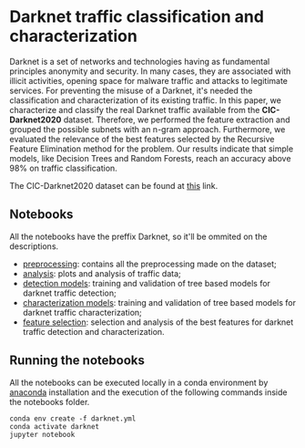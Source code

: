 # Darknet traffic classification and characterization

Darknet is a set of networks and technologies having as fundamental principles anonymity and security. In many cases, they are associated with illicit activities, opening space for malware traffic and attacks to legitimate services. For preventing the misuse of a Darknet, it's needed the classification and characterization of its existing traffic. In this paper, we characterize and classify the real Darknet traffic available from the **CIC-Darknet2020** dataset. Therefore, we performed the feature extraction and grouped the possible subnets with an n-gram approach.  Furthermore, we evaluated the relevance of the best features selected by the Recursive Feature Elimination method for the problem. Our results indicate that simple models, like Decision Trees and Random Forests, reach an accuracy above 98% on traffic classification.

The CIC-Darknet2020 dataset can be found at [this](https://www.unb.ca/cic/datasets/darknet2020.html) link.

## Notebooks

All the notebooks have the preffix Darknet, so it'll be ommited on the descriptions.

- [preprocessing](https://github.com/mateus558/Darknet-traffic-classification/blob/main/Darknet%20-%20preprocessing.ipynb): contains all the preprocessing made on the dataset;
- [analysis](https://github.com/mateus558/Darknet-traffic-classification/blob/main/Darknet%20-%20analysis.ipynb): plots and analysis of traffic data;
- [detection models](https://github.com/mateus558/Darknet-traffic-classification/blob/main/Darknet%20-%20detection%20models.ipynb): training and validation of tree based models for darknet traffic detection;
- [characterization models](https://github.com/mateus558/Darknet-traffic-classification/blob/main/Darknet%20-%20characterization%20models.ipynb): training and validation of tree based models for darknet traffic characterization;
- [feature selection](https://github.com/mateus558/Darknet-traffic-classification/blob/main/Darknet%20-%20feature%20selection.ipynb): selection and analysis of the best features for darknet traffic detection and characterization. 

## Running the notebooks

All the notebooks can be executed locally in a conda environment by [anaconda](www.anaconda.com) installation and the execution of the following commands inside the notebooks folder.

```
conda env create -f darknet.yml
conda activate darknet
jupyter notebook
```
